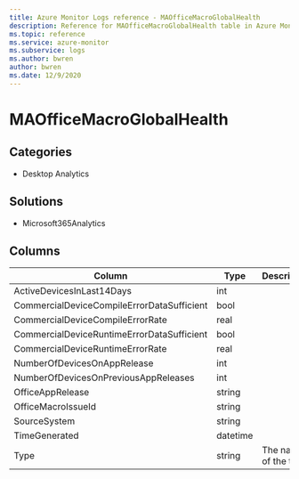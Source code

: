 ```yaml
---
title: Azure Monitor Logs reference - MAOfficeMacroGlobalHealth
description: Reference for MAOfficeMacroGlobalHealth table in Azure Monitor Logs.
ms.topic: reference
ms.service: azure-monitor
ms.subservice: logs
ms.author: bwren
author: bwren
ms.date: 12/9/2020
---
```


# MAOfficeMacroGlobalHealth

 

## Categories

- Desktop Analytics
## Solutions

- Microsoft365Analytics




## Columns

|Column|Type|Description|
|---|---|---|
|ActiveDevicesInLast14Days|int||
|CommercialDeviceCompileErrorDataSufficient|bool||
|CommercialDeviceCompileErrorRate|real||
|CommercialDeviceRuntimeErrorDataSufficient|bool||
|CommercialDeviceRuntimeErrorRate|real||
|NumberOfDevicesOnAppRelease|int||
|NumberOfDevicesOnPreviousAppReleases|int||
|OfficeAppRelease|string||
|OfficeMacroIssueId|string||
|SourceSystem|string||
|TimeGenerated|datetime||
|Type|string|The name of the table|
